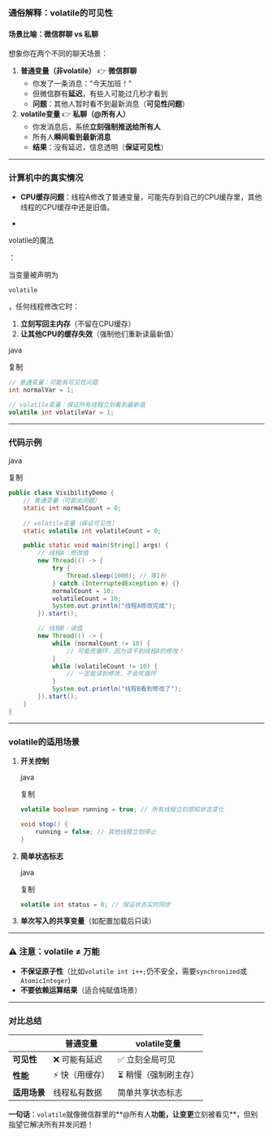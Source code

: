 ### **通俗解释：volatile的可见性**

#### **场景比喻：微信群聊 vs 私聊**

想象你在两个不同的聊天场景：

1. **普通变量（非volatile）** 👉 **微信群聊**
   - 你发了一条消息："今天加班！"
   - 但微信群有**延迟**，有些人可能过几秒才看到
   - **问题**：其他人暂时看不到最新消息（**可见性问题**）
2. **volatile变量** 👉 **私聊（@所有人）**
   - 你发消息后，系统**立刻强制推送给所有人**
   - 所有人**瞬间看到最新消息**
   - **结果**：没有延迟，信息透明（**保证可见性**）

------

### **计算机中的真实情况**

- **CPU缓存问题**：线程A修改了普通变量，可能先存到自己的CPU缓存里，其他线程的CPU缓存中还是旧值。

- 

  volatile的魔法

  ：

  当变量被声明为

  ```
  volatile
  ```

  ，任何线程修改它时：

  1. **立刻写回主内存**（不留在CPU缓存）
  2. **让其他CPU的缓存失效**（强制他们重新读最新值）

java

复制

```java
// 普通变量：可能有可见性问题
int normalVar = 1; 

// volatile变量：保证所有线程立刻看到最新值
volatile int volatileVar = 1;  
```

------

### **代码示例**

java

复制

```java
public class VisibilityDemo {
    // 普通变量（可能出问题）
    static int normalCount = 0;
    
    // volatile变量（保证可见性）
    static volatile int volatileCount = 0;

    public static void main(String[] args) {
        // 线程A：修改值
        new Thread(() -> {
            try {
                Thread.sleep(1000); // 等1秒
            } catch (InterruptedException e) {}
            normalCount = 10;
            volatileCount = 10;
            System.out.println("线程A修改完成");
        }).start();

        // 线程B：读值
        new Thread(() -> {
            while (normalCount != 10) { 
                // 可能死循环，因为读不到线程A的修改！
            }
            while (volatileCount != 10) { 
                // 一定能读到修改，不会死循环
            }
            System.out.println("线程B看到修改了");
        }).start();
    }
}
```

------

### **volatile的适用场景**

1. **开关控制**

   java

   复制

   ```java
   volatile boolean running = true; // 所有线程立刻感知状态变化
   
   void stop() { 
       running = false; // 其他线程立刻停止
   }
   ```

2. **简单状态标志**

   java

   复制

   ```java
   volatile int status = 0; // 保证状态实时同步
   ```

3. **单次写入的共享变量**（如配置加载后只读）

------

### **⚠️ 注意：volatile ≠ 万能**

- **不保证原子性**（比如`volatile int i++;`仍不安全，需要`synchronized`或`AtomicInteger`)
- **不要依赖运算结果**（适合纯赋值场景）

------

### **对比总结**

|              | 普通变量       | volatile变量         |
| ------------ | -------------- | -------------------- |
| **可见性**   | ❌ 可能有延迟   | ✅ 立刻全局可见       |
| **性能**     | ⚡️ 快（用缓存） | ⏳ 稍慢（强制刷主存） |
| **适用场景** | 线程私有数据   | 简单共享状态标志     |

**一句话**：`volatile`就像微信群里的**@所有人**功能，让变更**立刻被看见**，但别指望它解决所有并发问题！
